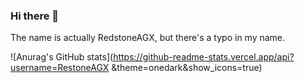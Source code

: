 ### Hi there 👋
The name is actually RedstoneAGX, but there's a typo in my name.

![Anurag's GitHub stats](https://github-readme-stats.vercel.app/api?username=RestoneAGX &theme=onedark&show_icons=true)

<!--
**RestoneAGX/RestoneAGX** is a ✨ _special_ ✨ repository because its `README.md` (this file) appears on your GitHub profile.

Here are some ideas to get you started:

- 🔭 I’m currently working on ...
- 🌱 I’m currently learning ...
- 👯 I’m looking to collaborate on ...
- 🤔 I’m looking for help with ...
- 💬 Ask me about ...
- 📫 How to reach me: ...
- 😄 Pronouns: ...
- ⚡ Fun fact: ...
-->
